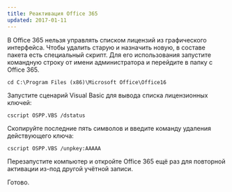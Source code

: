```yaml
---
title: Реактивация Office 365
updated: 2017-01-11
---
```


В Office 365 нельзя управлять списком лицензий из графического интерфейса. Чтобы удалить старую и назначить новую, в составе пакета есть специальный скрипт. Для его использования запустите командную строку от имени администратора и перейдите в папку с Office 365.

```
cd C:\Program Files (x86)\Microsoft Office\Office16
```

Запустите сценарий Visual Basic для вывода списка лицензионных ключей:

```
cscript OSPP.VBS /dstatus
```

Скопируйте последние пять символов и введите команду удаления действующего ключа:

```
cscript OSPP.VBS /unpkey:AAAAA
```

Перезапустите компьютер и откройте Office 365 ещё раз для повторной активации из-под другой учётной записи.

Готово.
